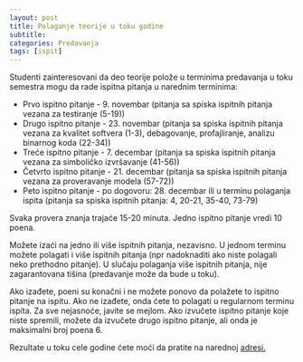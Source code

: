 ```yaml
---
layout: post
title: Polaganje teorije u toku godine
subtitle: 
categories: Predavanja
tags: [ispit]
---
```


Studenti zainteresovani da deo teorije polože u terminima predavanja u toku semestra mogu da rade ispitna pitanja u narednim terminima:
- Prvo ispitno pitanje - 9. novembar (pitanja sa spiska ispitnih pitanja vezana za testiranje (5-19))
- Drugo ispitno pitanje - 23. novembar (pitanja sa spiska ispitnih pitanja vezana za kvalitet softvera (1-3), debagovanje, profajliranje, analizu binarnog koda (22-34))
- Treće ispitno pitanje - 7. decembar (pitanja sa spiska ispitnih pitanja vezana za simboličko izvršavanje (41-56))
- Četvrto ispitno pitanje - 21. decembar (pitanja sa spiska ispitnih pitanja vezana za proveravanje modela (57-72))
- Peto ispitno pitanje - po dogovoru: 28. decembar ili u terminu polaganja ispita (pitanja sa spiska ispitnih pitanja: 4, 20-21, 35-40, 73-79)

Svaka provera znanja trajaće 15-20 minuta. Jedno ispitno pitanje vredi 10 poena. 

Možete izaći na jedno ili više ispitnih pitanja, nezavisno. U jednom terminu možete polagati i više ispitnih pitanja (npr nadoknaditi ako niste polagali neko prethodno pitanje). U slučaju polaganja više ispitnih pitanja, nije zagarantovana tišina (predavanje može da bude u toku). 

Ako izađete, poeni su konačni i ne možete ponovo da polažete to ispitno pitanje na ispitu. Ako ne izađete, onda ćete to polagati u regularnom terminu ispita. Za sve nejasnoće, javite se mejlom. Ako izvučete ispitno pitanje koje niste spremili, možete da izvučete drugo ispitno pitanje, ali onda je maksimalni broj poena 6.

Rezultate u toku cele godine ćete moći da pratite na narednoj [adresi.](https://docs.google.com/spreadsheets/d/1gx2eElwJN65xYPsqzKosUPiTRLKu4hxt/edit?usp=sharing&ouid=114901581783926765440&rtpof=true&sd=true)




